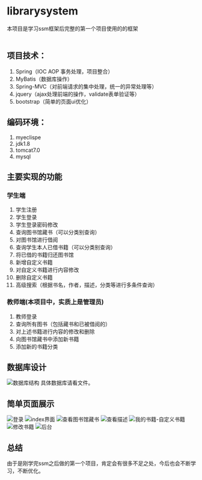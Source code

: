 ﻿<h1>librarysystem</h1>
本项目是学习ssm框架后完整的第一个项目使用的的框架<br/><br/>

## **项目技术：**
 1. Spring（IOC  AOP 事务处理，项目整合）
 2. MyBatis（数据库操作）
 3. Spring-MVC（对前端请求的集中处理，统一的异常处理等）
 4. jquery（ajax处理前端的操作，validate表单验证等）
 5. bootstrap（简单的页面ui优化）



## **编码环境：**

 1. myeclispe 
 2. jdk1.8
 3. tomcat7.0
 4. mysql
 

## **主要实现的功能**

### 学生端

 1. 学生注册
 2. 学生登录
 3. 学生登录密码修改
 4. 查询图书馆藏书（可以分类别查询）
 5. 对图书馆进行借阅
 6. 查询学生本人已借书籍（可以分类别查询）
 7. 将已借的书籍归还图书馆
 8. 新增自定义书籍
 9. 对自定义书籍进行内容修改
 10. 删除自定义书籍
 11. 高级搜索（根据书名，作者，描述，分类等进行多条件查询）

### 教师端(本项目中，实质上是管理员)

 1. 教师登录
 2. 查询所有图书（包括藏书和已被借阅的）
 3. 对上述书籍进行内容的修改和删除
 4. 向图书馆藏书中添加新书籍
 5. 添加新的书籍分类

## **数据库设计**
![数据库结构](https://i.loli.net/2019/02/18/5c6a70744de72.jpg)
  具体数据库请看文件。
  
## **简单页面展示**
![登录](https://i.loli.net/2019/02/18/5c6a755200ab7.jpg )
![index界面](https://i.loli.net/2019/02/18/5c6a7551f1c2c.jpg)
![查看图书馆藏书](https://i.loli.net/2019/02/18/5c6a75521df6b.jpg)
![查看描述](https://i.loli.net/2019/02/18/5c6a755215604.jpg)
![我的书籍-自定义书籍](https://i.loli.net/2019/02/18/5c6a755217adf.jpg)
![修改书籍](https://i.loli.net/2019/02/18/5c6a75521119a.jpg)
![后台](https://i.loli.net/2019/02/18/5c6a7551edb70.jpg)

## **总结**

由于是刚学完ssm之后做的第一个项目，肯定会有很多不足之处，今后也会不断学习，不断优化。



